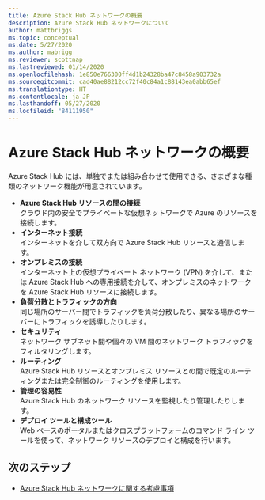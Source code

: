 ```yaml
---
title: Azure Stack Hub ネットワークの概要
description: Azure Stack Hub ネットワークについて
author: mattbriggs
ms.topic: conceptual
ms.date: 5/27/2020
ms.author: mabrigg
ms.reviewer: scottnap
ms.lastreviewed: 01/14/2020
ms.openlocfilehash: 1e850e766300ff4d1b24328ba47c8458a903732a
ms.sourcegitcommit: cad40ae88212cc72f40c84a1c88143ea0abb65ef
ms.translationtype: HT
ms.contentlocale: ja-JP
ms.lasthandoff: 05/27/2020
ms.locfileid: "84111950"
---
```

# <a name="introduction-to-azure-stack-hub-networking"></a>Azure Stack Hub ネットワークの概要

Azure Stack Hub には、単独でまたは組み合わせて使用できる、さまざまな種類のネットワーク機能が用意されています。

- **Azure Stack Hub リソースの間の接続**  
    クラウド内の安全でプライベートな仮想ネットワークで Azure のリソースを接続します。
- **インターネット接続**  
    インターネットを介して双方向で Azure Stack Hub リソースと通信します。
- **オンプレミスの接続**  
    インターネット上の仮想プライベート ネットワーク (VPN) を介して、または Azure Stack Hub への専用接続を介して、オンプレミスのネットワークを Azure Stack Hub リソースに接続します。
- **負荷分散とトラフィックの方向**  
    同じ場所のサーバー間でトラフィックを負荷分散したり、異なる場所のサーバーにトラフィックを誘導したりします。
- **セキュリティ**  
    ネットワーク サブネット間や個々の VM 間のネットワーク トラフィックをフィルタリングします。
- **ルーティング**  
    Azure Stack Hub リソースとオンプレミス リソースとの間で既定のルーティングまたは完全制御のルーティングを使用します。
- **管理の容易性**  
    Azure Stack Hub のネットワーク リソースを監視したり管理したりします。
- **デプロイ ツールと構成ツール**  
    Web ベースのポータルまたはクロスプラットフォームのコマンド ライン ツールを使って、ネットワーク リソースのデプロイと構成を行います。


## <a name="next-steps"></a>次のステップ

* [Azure Stack Hub ネットワークに関する考慮事項](azure-stack-network-differences.md)
